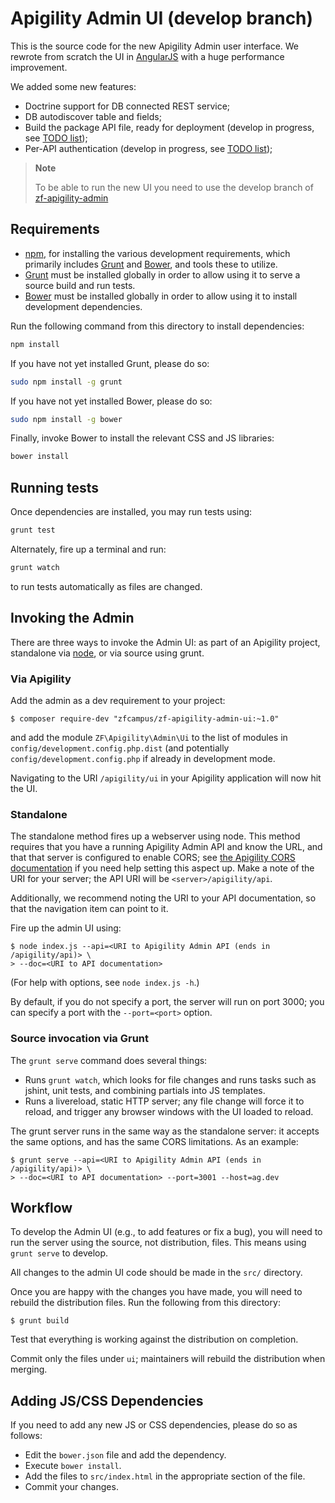 Apigility Admin UI (develop branch)
===================================

This is the source code for the new Apigility Admin user interface.
We rewrote from scratch the UI in [AngularJS](https://angularjs.org/) with a huge performance improvement.

We added some new features:

- Doctrine support for DB connected REST service;
- DB autodiscover table and fields;
- Build the package API file, ready for deployment (develop in progress, see [TODO list](TODO.md));
- Per-API authentication (develop in progress, see [TODO list](TODO.md));

> **Note**
>
> To be able to run the new UI you need to use the develop branch of [zf-apigility-admin](https://github.com/zfcampus/zf-apigility-admin/tree/develop)
>


Requirements
------------

- [npm](https://npmjs.org/), for installing the various development
  requirements, which primarily includes [Grunt](http://gruntjs.com) and
  [Bower](http://bower.io/), and tools these to utilize.
- [Grunt](http://gruntjs.com/) must be installed globally in order to allow using
  it to serve a source build and run tests.
- [Bower](http://bower.io/) must be installed globally in order to allow using
  it to install development dependencies.

Run the following command from this directory to install dependencies:

```sh
npm install
```

If you have not yet installed Grunt, please do so:

```sh
sudo npm install -g grunt
```

If you have not yet installed Bower, please do so:

```sh
sudo npm install -g bower
```

Finally, invoke Bower to install the relevant CSS and JS libraries:

```sh
bower install
```

Running tests
-------------

Once dependencies are installed, you may run tests using:

```sh
grunt test
```

Alternately, fire up a terminal and run:

```sh
grunt watch
```

to run tests automatically as files are changed.

Invoking the Admin
------------------

There are three ways to invoke the Admin UI: as part of an Apigility project,
standalone via [node](https://nodejs.org), or via source using grunt.

### Via Apigility

Add the admin as a dev requirement to your project:

```console
$ composer require-dev "zfcampus/zf-apigility-admin-ui:~1.0"
```

and add the module `ZF\Apigility\Admin\Ui` to the list of modules in
`config/development.config.php.dist` (and potentially
`config/development.config.php` if already in development mode.

Navigating to the URI `/apigility/ui` in your Apigility application will now hit the UI.

### Standalone

The standalone method fires up a webserver using node. This method requires that
you have a running Apigility Admin API and know the URL, and that that server is
configured to enable CORS; see [the Apigility CORS
documentation](https://apigility.org/documentation/recipes/allowing-request-from-other-domains)
if you need help setting this aspect up. Make a note of the URI for your server;
the API URI will be `<server>/apigility/api`.

Additionally, we recommend noting the URI to your API documentation, so that the
navigation item can point to it.

Fire up the admin UI using:

```console
$ node index.js --api=<URI to Apigility Admin API (ends in /apigility/api)> \
> --doc=<URI to API documentation>
```

(For help with options, see `node index.js -h`.)

By default, if you do not specify a port, the server will run on port 3000; you
can specify a port with the `--port=<port>` option.

### Source invocation via Grunt

The `grunt serve` command does several things:

- Runs `grunt watch`, which looks for file changes and runs tasks such as jshint, unit tests, and combining partials into JS templates.
- Runs a livereload, static HTTP server; any file change will force it to reload, and trigger any browser windows with the UI loaded to reload.

The grunt server runs in the same way as the standalone server: it accepts the same options, and has the same CORS limitations. As an example:

```console
$ grunt serve --api=<URI to Apigility Admin API (ends in /apigility/api)> \
> --doc=<URI to API documentation> --port=3001 --host=ag.dev
```

Workflow
--------

To develop the Admin UI (e.g., to add features or fix a bug), you will need to
run the server using the source, not distribution, files. This means using
`grunt serve` to develop.

All changes to the admin UI code should be made in the `src/` directory.

Once you are happy with the changes you have made, you will need to rebuild the
distribution files. Run the following from this directory:

```console
$ grunt build
```

Test that everything is working against the distribution on completion.

Commit only the files under `ui`; maintainers will rebuild the distribution
when merging.

Adding JS/CSS Dependencies
--------------------------

If you need to add any new JS or CSS dependencies, please do so as follows:

- Edit the `bower.json` file and add the dependency.
- Execute `bower install`.
- Add the files to `src/index.html` in the appropriate section of the file.
- Commit your changes.
